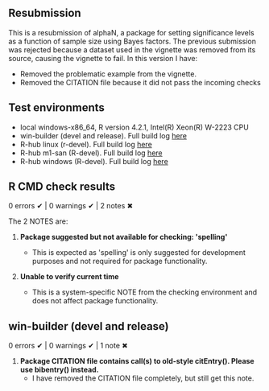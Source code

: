 ## Resubmission
This is a resubmission of alphaN, a package for setting significance levels as a function of sample size using Bayes factors. The previous submission was rejected because a dataset used in the vignette was removed from its source, causing the vignette to fail. In this version I have:

* Removed the problematic example from the vignette. 
* Removed the CITATION file because it did not pass the incoming checks 

## Test environments
- local windows-x86_64, R version 4.2.1, Intel(R) Xeon(R) W-2223 CPU 
- win-builder (devel and release). Full build log [here](https://win-builder.r-project.org/w1T42QsZTysx/)
- R-hub linux (r-devel). Full build log [here](https://github.com/jespernwulff/alphaN/actions/runs/16252758236)
- R-hub m1-san (R-devel). Full build log [here](https://github.com/jespernwulff/alphaN/actions/runs/16252758236)
- R-hub windows (R-devel). Full build log [here](https://github.com/jespernwulff/alphaN/actions/runs/16252758236)

## R CMD check results
0 errors ✔ | 0 warnings ✔ | 2 notes ✖

The 2 NOTES are:

1. **Package suggested but not available for checking: 'spelling'**
   - This is expected as 'spelling' is only suggested for development purposes and not required for package functionality.

2. **Unable to verify current time**
   - This is a system-specific NOTE from the checking environment and does not affect package functionality.
   
## win-builder (devel and release)
0 errors ✔ | 0 warnings ✔ | 1 note ✖

1. **Package CITATION file contains call(s) to old-style citEntry().  Please use bibentry() instead.**
    - I have removed the CITATION file completely, but still get this note. 

